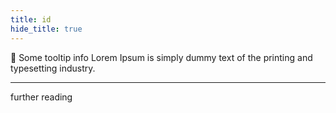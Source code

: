 ```yaml
---
title: id
hide_title: true
---
```


🔵 Some tooltip info Lorem Ipsum is simply dummy text of the printing and typesetting industry.

---

further reading
